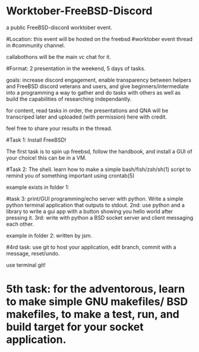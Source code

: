 # Worktober-FreeBSD-Discord
a public FreeBSD-discord worktober event.

#Location:
this event will be hosted on the freebsd #worktober event thread in #community channel.

callabothons will be the main vc chat for it.

#Format: 2 presentation in the weekend, 5 days of tasks.

goals: increase discord engagement, enable transparency between helpers and FreeBSD discord veterans and users, and give beginners/intermediate into a programming a way to gather and do tasks with others as well as build the capabilities of researching independantly.

for content, read tasks in order, the presentations and QNA will be transcriped later and uploaded (with permission) here with credit.


feel free to share your results in the thread.

#Task 1: Install FreeBSD!

The first task is to spin up freebsd, follow the handbook, and install a GUI of your choice!
this can be in a VM.


#Task 2: The shell.
learn how to make a simple bash/fish/zsh/sh(1) script to remind you of something important using crontab(5)

example exists in folder 1:

#task 3: print/GUI programming/echo server with python.
Write a simple python terminal application that outputs to stdout.
2nd: use python and a library to write a gui app with a button showing you hello world after pressing it.
3rd: write with python a BSD socket server and client messaging each other.

example in folder 2: written by jsm.


#4rd task: use git to host your application, edit branch, commit with a message, reset/undo.

use terminal git!


# 5th task: for the adventorous, learn to make simple GNU makefiles/ BSD makefiles, to make a test, run, and build target for your socket application.
